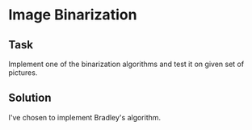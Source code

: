 # Image Binarization

## Task
Implement one of the binarization algorithms and test it on given set of pictures.

## Solution
I've chosen to implement Bradley's algorithm.